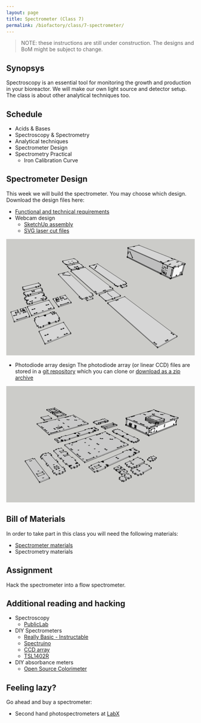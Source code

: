 ```yaml
---
layout: page
title: Spectrometer (Class 7)
permalink: /biofactory/class/7-spectrometer/
---
```


> NOTE: these instructions are still under construction. The designs and BoM might be subject to change.

## Synopsys

Spectroscopy is an essential tool for monitoring the growth and production in your bioreactor. We will make our own light source and detector setup. The class is about other analytical techniques too.

## Schedule

* Acids & Bases
* Spectroscopy & Spectrometry
* Analytical techniques
* Spectrometer Design
* Spectrometry Practical
  * Iron Calibration Curve

## Spectrometer Design

This week we will build the spectrometer. You may choose which design. Download the design files here:

* [Functional and technical requirements](/biofactory/class/7-spectrometer/requirements/)
* Webcam design
  * [SketchUp assembly](/biofactory/class/7/Webcam-Spectrometer-Sketchup.skp)
  * [SVG laser cut files](/biofactory/class/7/Webcam-Spectrometer-SVGs.zip)

![Webcam Spectrometer](/biofactory/class/7/Webcam-Spectrometer.png)

* Photodiode array design
The photodiode array (or linear CCD) files are stored in a [git repository](https://github.com/BioHackAcademy/BHA_Spectrophotometer) which you can clone or [download as a zip archive](https://github.com/BioHackAcademy/BHA_Spectrophotometer/archive/master.zip)

![CCD Array Spectrometer](/biofactory/class/7/CCD-Array-Spectrometer.png)

## Bill of Materials

In order to take part in this class you will need the following materials:

* [Spectrometer materials](/biofactory/class/7-spectrometer/spectrometer-materials/)
* Spectrometry materials

## Assignment

Hack the spectrometer into a flow spectrometer.

## Additional reading and hacking

* Spectroscopy
  * [PublicLab](http://publiclab.org/wiki/spectrometer)
* DIY Spectrometers
  * [Really Basic - Instructable](http://www.instructables.com/id/DIY-Spectroscope/)
  * [Spectruino](http://myspectral.com/)
  * [CCD array](http://publiclab.org/notes/bhickman/10-12-2013/ccd-diodearray-spectrometer)
  * [TSL1402R](http://playground.arduino.cc/Main/TSL1402R)
* DIY absorbance meters
  * [Open Source Colorimeter](http://www.appropedia.org/Open-source_colorimeter)

## Feeling lazy?

Go ahead and buy a spectrometer:

* Second hand photospectrometers at [LabX](http://www.labx.com/spectrophotometer-uv-vis-fluor) 
